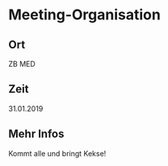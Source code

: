 # Meeting-Organisation

## Ort

ZB MED

## Zeit

31.01.2019

## Mehr Infos

Kommt alle und bringt Kekse!
